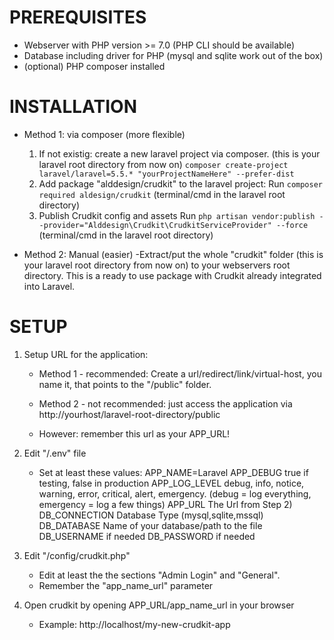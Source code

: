 # PREREQUISITES
* Webserver with PHP version >= 7.0 (PHP CLI should be available)
* Database including driver for PHP (mysql and sqlite work out of the box)
* (optional) PHP composer installed

# INSTALLATION
* Method 1: via composer (more flexible)
	1. If not existig: create a new laravel project via composer. (this is your laravel root directory from now on)
	`composer create-project laravel/laravel=5.5.* "yourProjectNameHere" --prefer-dist`
	2. Add package "alddesign/crudkit" to the laravel project:
	Run `composer required aldesign/crudkit` (terminal/cmd in the laravel root directory)
	3. Publish Crudkit config and assets
	Run `php artisan vendor:publish --provider="Alddesign\Crudkit\CrudkitServiceProvider" --force` (terminal/cmd in the laravel root directory)

* Method 2: Manual (easier)
	-Extract/put the whole "crudkit" folder (this is your laravel root directory from now on) to your webservers root directory.
	 This is a ready to use package with Crudkit already integrated into Laravel.

# SETUP
1. Setup URL for the application:
	* Method 1 - recommended: 
	Create a url/redirect/link/virtual-host, you name it, that points to the "<laravel-root-directory>/public" folder.
	* Method 2 - not recommended: 
	just access the application via http://yourhost/laravel-root-directory/public
	
	* However: remember this url as your APP_URL!
2. Edit "<laravel-root-directory>/.env" file
	* Set at least these values:
	APP_NAME=Laravel
	APP_DEBUG		true if testing, false in production
	APP_LOG_LEVEL	debug, info, notice, warning, error, critical, alert, emergency. (debug = log everything, emergency = log a few things)
	APP_URL			The Url from Step 2)
	DB_CONNECTION	Database Type (mysql,sqlite,mssql)
	DB_DATABASE		Name of your database/path to the file
	DB_USERNAME		if needed
	DB_PASSWORD		if needed

3. Edit "<laravel-root-directory>/config/crudkit.php"
	* Edit at least the the sections "Admin Login" and "General".
	* Remember the "app_name_url" parameter

4. Open crudkit by opening APP_URL/app_name_url in your browser
	* Example: http://localhost/my-new-crudkit-app
